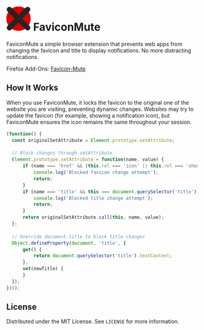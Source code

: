 # ![image](icon_64.png) FaviconMute

FaviconMute a simple browser extension that prevents web apps from changing the
favicon and title to display notifications. No more distracting notifications.

Firefox Add-Ons: [Favicon-Mute](https://addons.mozilla.org/firefox/addon/favicon-mute/)

## How It Works

When you use FaviconMute, it locks the favicon to the original one of the
website you are visiting, preventing dynamic changes. Websites may try to
update the favicon (for example, showing a notification icon), but FaviconMute
ensures the icon remains the same throughout your session.

```js
(function() {
  const originalSetAttribute = Element.prototype.setAttribute;

  // Block changes through setAttribute
  Element.prototype.setAttribute = function(name, value) {
      if (name === 'href' && (this.rel === 'icon' || this.rel === 'shortcut icon')) {
          console.log('Blocked favicon change attempt');
          return;
      }
      if (name === 'title' && this === document.querySelector('title')) {
          console.log('Blocked title change attempt');
          return;
      }
      return originalSetAttribute.call(this, name, value);
  };

  // Override document.title to block title changes
  Object.defineProperty(document, 'title', {
      get() {
          return document.querySelector('title').textContent;
      },
      set(newTitle) {
      }
  });
})();
```

## License

Distributed under the MIT License. See `LICENSE` for more information.
